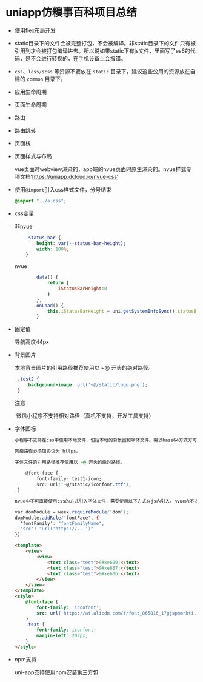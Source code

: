 # uniapp仿糗事百科项目总结


- 使用flex布局开发

- static目录下的文件会被完整打包，不会被编译。非static目录下的文件只有被引用到才会被打包编译进去。所以说如果static下有js文件，里面写了es6的代码，是不会进行转换的，在手机设备上会报错。

- `css`、`less/scss` 等资源不要放在 `static` 目录下，建议这些公用的资源放在自建的 `common` 目录下。

- 应用生命周期

- 页面生命周期

- 路由

- 路由跳转

- 页面栈

- 页面样式与布局

  vue页面时webview渲染的，app端的nvue页面时原生渲染的。nvue样式专项文档’https://uniapp.dcloud.io/nvue-css‘

- 使用`@import`引入css样式文件，分号结束

  ```css
  @import "../a.css";
  ```

- css变量

  非nvue

  ```css
      .status_bar {
          height: var(--status-bar-height);
          width: 100%;
      }
  ```

  nvue

  ```js
          data() {
              return {
                  iStatusBarHeight:0
              }
          },
          onLoad() {
              this.iStatusBarHeight = uni.getSystemInfoSync().statusBarHeight
          }
  ```

- 固定值

  导航高度44px

- 背景图片

  本地背景图片的引用路径推荐使用以 ~@ 开头的绝对路径。

  ```css
   .test2 {
       background-image: url('~@/static/logo.png');
   }
  ```

  注意

  ​	微信小程序不支持相对路径（真机不支持，开发工具支持）

- 字体图标

  ```css
  小程序不支持在css中使用本地文件，包括本地的背景图和字体文件。需以base64方式方可使用。
  
  网络路径必须加协议头 https。
  
  字体文件的引用路径推荐使用以 ~@ 开头的绝对路径。
      
      @font-face {
          font-family: test1-icon;
          src: url('~@/static/iconfont.ttf');
   }
  
  nvue中不可直接使用css的方式引入字体文件，需要使用以下方式在js内引入。nvue内不支持本地路径引入字体，请使用网络链接或者base64形式。src字段的url的括号内一定要使用单引号。
  
  var domModule = weex.requireModule('dom');
  domModule.addRule('fontFace', {
    'fontFamily': "fontFamilyName",
    'src': "url('https://...')"
  })
  ```

  ```html
  <template>
      <view>
          <view>
              <text class="test">&#xe600;</text>
              <text class="test">&#xe687;</text>
              <text class="test">&#xe60b;</text>
          </view>
      </view>
  </template>
  <style>
      @font-face {
          font-family: 'iconfont';
          src: url('https://at.alicdn.com/t/font_865816_17gjspmmrkti.ttf') format('truetype');
      }
      .test {
          font-family: iconfont;
          margin-left: 20rpx;
      }
  </style>
  ```

- npm支持

  uni-app支持使用npm安装第三方包

















